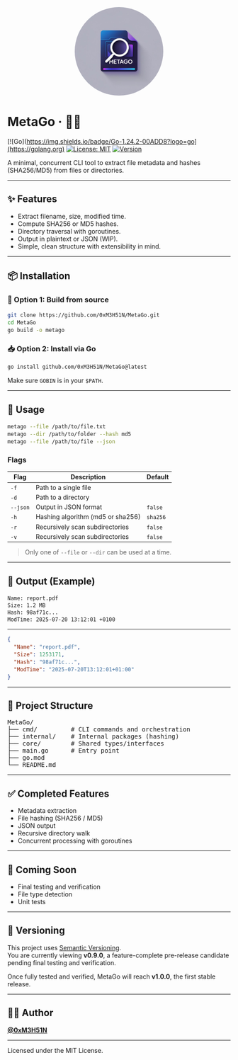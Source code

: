 <p align="center">
  <img src="assets/logo.png" alt="MetaGo Logo" width="200" style="border-radius: 50%;" />
</p>

# MetaGo · 🧰📁

[![Go](https://img.shields.io/badge/Go-1.24.2-00ADD8?logo=go](https://golang.org)
[![License: MIT](https://img.shields.io/badge/License-MIT-yellow.svg)](LICENSE)
[![Version](https://img.shields.io/badge/version-v0.9.0-yellowgreen)]()

A minimal, concurrent CLI tool to extract file metadata and hashes (SHA256/MD5) from files or directories.

---

## ✨ Features

- Extract filename, size, modified time.
- Compute SHA256 or MD5 hashes.
- Directory traversal with goroutines.
- Output in plaintext or JSON (WIP).
- Simple, clean structure with extensibility in mind.

---

## 📦 Installation

### 🔧 Option 1: Build from source

```bash
git clone https://github.com/0xM3H51N/MetaGo.git
cd MetaGo
go build -o metago
```

### 📥 Option 2: Install via Go

```bash
go install github.com/0xM3H51N/MetaGo@latest
```

Make sure `GOBIN` is in your `$PATH`.

---

## 🚀 Usage

```bash
metago --file /path/to/file.txt
metago --dir /path/to/folder --hash md5
metago --file /path/to/file --json
```

### Flags

| Flag       | Description                         | Default  |
|------------|-------------------------------------|----------|
| `-f`       | Path to a single file               |          |
| `-d`       | Path to a directory                 |          |
| `--json`   | Output in JSON format               | `false`  |
| `-h`       | Hashing algorithm (md5 or sha256)   | `sha256` |
| `-r`       | Recursively scan subdirectories     | `false`  |
| `-v`       | Recursively scan subdirectories     | `false`  |

> Only one of `--file` or `--dir` can be used at a time.

---

## 🧪 Output (Example)

```
Name: report.pdf
Size: 1.2 MB
Hash: 98af71c...
ModTime: 2025-07-20 13:12:01 +0100
```

---

```json
{
  "Name": "report.pdf",
  "Size": 1253171,
  "Hash": "98af71c...",
  "ModTime": "2025-07-20T13:12:01+01:00"
}
```
---

## 📁 Project Structure

<pre>
MetaGo/
├── cmd/         # CLI commands and orchestration
├── internal/    # Internal packages (hashing)
├── core/        # Shared types/interfaces
├── main.go      # Entry point
├── go.mod
└── README.md
</pre>

---

## ✅ Completed Features

- Metadata extraction
- File hashing (SHA256 / MD5)
- JSON output
- Recursive directory walk
- Concurrent processing with goroutines

---

## 🧪 Coming Soon
- Final testing and verification
- File type detection
- Unit tests

---

## 🔖 Versioning

This project uses [Semantic Versioning](https://semver.org/).  
You are currently viewing **v0.9.0**, a feature-complete pre-release candidate pending final testing and verification.  

Once fully tested and verified, MetaGo will reach **v1.0.0**, the first stable release.

---

## 🧑‍💻 Author

**[@0xM3H51N](https://github.com/0xM3H51N)**

---

Licensed under the MIT License.
